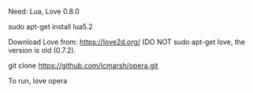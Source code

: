 Need: Lua, Love 0.8.0

sudo apt-get install lua5.2

Download Love from: https://love2d.org/
(DO NOT sudo apt-get love, the version is old (0.7.2).

git clone https://github.com/jcmarsh/opera.git

To run, love opera
